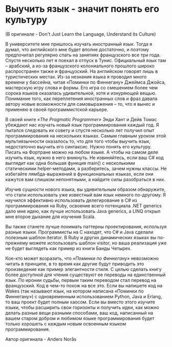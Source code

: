 # Выучить язык - значит понять его культуру
(В оригинале - Don't Just Learn the Language, Understand its Culture)

В университете мне пришлось изучать иностранный язык. Тогда я думал, что английского мне будет вполне достаточно, и поэтому предпочитал регулярно спать на занятиях французского все три года. Спустя несколько лет я поехал в отпуск в Тунис. Официальный язык там – арабский, а из-за французского колониального прошлого широко распространен также и французский. На английском говорят лишь в туристических местах. Из-за незнания языка я проводил много времени у бассейна, читая «Поминки по Финнегану» Джеймса Джойса, мастерскую игру слова и формы. Его игра со смешением более чем сорока языков оказалась удивительной, хотя и изнуряющей вещью. Понимание того, как переплетения иностранных слов и фраз давала автору новые возможности для самовыражения – то, что я вынес и применяю в своей программистской карьере.

В своей книге *«The Pragmatic Programmer»* Энди Хант и Дейв Томас убеждают нас изучать новый язык программирования каждый год. Я пытался следовать их совету и спустя несколько лет получил опыт программирования на нескольких языках. Самым главным уроком этой мультиязычности оказалось то, что для того чтобы выучить язык, недостаточно выучить его синтаксис. Нужно понять его культуру. Писать на Фортране можно на любом языке. А чтобы на самом деле изучить язык, нужно в него вникнуть. Не извиняйтесь, если ваш C# код выглядит как одна большая функция main() с несколькими статическими helper-методами, а разберитесь, зачем нужны классы. Не избегайте лямбда-выражений в функциональных языках, если они кажутся вам слишком непонятными, а найдите силы разобраться в них.

Изучив сущности нового языка, вы удивительным образом обнаружите, что стали использовать уже известный вам язык немного по-другому. Я научился эффективно использовать делегирование в C# из программирования на Ruby, освоение всего потенциала .NET generics дало мне идею, как лучше использовать Java generics, а LINQ открыл мне второе дыхание для изучения Scala.

Вы также станете лучше понимать паттерны проектирования, используя разные языки. Программисты на С находят, что C# и Java сделали полезным шаблон iterator. В Ruby и других динамических языках вы по-прежнему можете использовать шаблон visitor, но ваша реализация уже не будет выглядеть как пример из книги Банды Четырех.

Кое-кто может возразить, что *«Поминки по Финнегану»* невозможно читать в принципе, в то время как другие будут приводить это произведение как пример элегантности стиля. С целью сделать книгу более доступной для чтения существуют ее переводы на единственный язык. По иронии судьбы, первым таким переводом стал перевод на французский. Код в чем-то похож на все это. Если вы напишете код на Wakes (так называют язык, на котором написана «Поминки по Финнегану») с одновременным использованием Python, Java и Erlang, то ваш проект будет полным хаосом. Если вы вместо этого изучите языки, чтобы расширить свои горизонты и получить идеи, как можно делать разные вещи разными способами, ваш код, написанный на вашем старом добром и любимом языке программирования будет только хорошеть с каждым новым освоенным языком программирования.

Автор оригинала - Anders Norås
